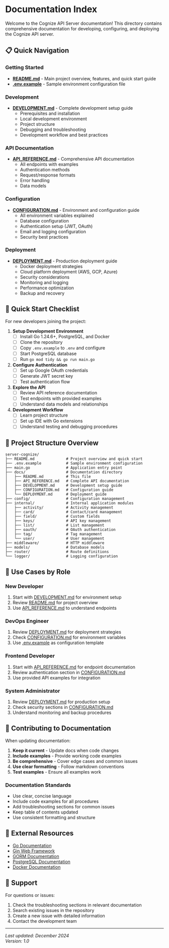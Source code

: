 # Documentation Index

Welcome to the Cognize API Server documentation! This directory contains comprehensive documentation for developing, configuring, and deploying the Cognize API server.

## 📋 Quick Navigation

### Getting Started
- **[README.md](../README.md)** - Main project overview, features, and quick start guide
- **[.env.example](../.env.example)** - Sample environment configuration file

### Development
- **[DEVELOPMENT.md](./DEVELOPMENT.md)** - Complete development setup guide
  - Prerequisites and installation
  - Local development environment
  - Project structure
  - Debugging and troubleshooting
  - Development workflow and best practices

### API Documentation  
- **[API_REFERENCE.md](./API_REFERENCE.md)** - Comprehensive API documentation
  - All endpoints with examples
  - Authentication methods
  - Request/response formats
  - Error handling
  - Data models

### Configuration
- **[CONFIGURATION.md](./CONFIGURATION.md)** - Environment and configuration guide
  - All environment variables explained
  - Database configuration
  - Authentication setup (JWT, OAuth)
  - Email and logging configuration
  - Security best practices

### Deployment
- **[DEPLOYMENT.md](./DEPLOYMENT.md)** - Production deployment guide
  - Docker deployment strategies
  - Cloud platform deployment (AWS, GCP, Azure)
  - Security considerations
  - Monitoring and logging
  - Performance optimization
  - Backup and recovery

## 🚀 Quick Start Checklist

For new developers joining the project:

1. **Setup Development Environment**
   - [ ] Install Go 1.24.6+, PostgreSQL, and Docker
   - [ ] Clone the repository
   - [ ] Copy `.env.example` to `.env` and configure
   - [ ] Start PostgreSQL database
   - [ ] Run `go mod tidy && go run main.go`

2. **Configure Authentication**
   - [ ] Set up Google OAuth credentials
   - [ ] Generate JWT secret key
   - [ ] Test authentication flow

3. **Explore the API**
   - [ ] Review API reference documentation
   - [ ] Test endpoints with provided examples
   - [ ] Understand data models and relationships

4. **Development Workflow**
   - [ ] Learn project structure
   - [ ] Set up IDE with Go extensions
   - [ ] Understand testing and debugging procedures

## 📁 Project Structure Overview

```
server-cognize/
├── README.md              # Project overview and quick start
├── .env.example           # Sample environment configuration
├── main.go                # Application entry point
├── docs/                  # Documentation directory
│   ├── README.md          # This file
│   ├── API_REFERENCE.md   # Complete API documentation
│   ├── DEVELOPMENT.md     # Development setup guide
│   ├── CONFIGURATION.md   # Configuration guide
│   └── DEPLOYMENT.md      # Deployment guide
├── config/                # Configuration management
├── internal/              # Internal application modules
│   ├── activity/          # Activity management
│   ├── card/              # Contact/card management
│   ├── field/             # Custom fields
│   ├── keys/              # API key management
│   ├── list/              # List management
│   ├── oauth/             # OAuth authentication
│   ├── tag/               # Tag management
│   └── user/              # User management
├── middleware/            # HTTP middleware
├── models/                # Database models
├── router/                # Route definitions
└── logger/                # Logging configuration
```

## 🎯 Use Cases by Role

### **New Developer**
1. Start with [DEVELOPMENT.md](./DEVELOPMENT.md) for environment setup
2. Review [README.md](../README.md) for project overview
3. Use [API_REFERENCE.md](./API_REFERENCE.md) to understand endpoints

### **DevOps Engineer**
1. Review [DEPLOYMENT.md](./DEPLOYMENT.md) for deployment strategies
2. Check [CONFIGURATION.md](./CONFIGURATION.md) for environment variables
3. Use [.env.example](../.env.example) as configuration template

### **Frontend Developer**
1. Start with [API_REFERENCE.md](./API_REFERENCE.md) for endpoint documentation
2. Review authentication section in [CONFIGURATION.md](./CONFIGURATION.md)
3. Use provided API examples for integration

### **System Administrator**
1. Review [DEPLOYMENT.md](./DEPLOYMENT.md) for production setup
2. Check security sections in [CONFIGURATION.md](./CONFIGURATION.md)
3. Understand monitoring and backup procedures

## 📝 Contributing to Documentation

When updating documentation:

1. **Keep it current** - Update docs when code changes
2. **Include examples** - Provide working code examples
3. **Be comprehensive** - Cover edge cases and common issues
4. **Use clear formatting** - Follow markdown conventions
5. **Test examples** - Ensure all examples work

### Documentation Standards

- Use clear, concise language
- Include code examples for all procedures
- Add troubleshooting sections for common issues
- Keep table of contents updated
- Use consistent formatting and structure

## 🔗 External Resources

- [Go Documentation](https://golang.org/doc/)
- [Gin Web Framework](https://gin-gonic.com/docs/)
- [GORM Documentation](https://gorm.io/docs/)
- [PostgreSQL Documentation](https://www.postgresql.org/docs/)
- [Docker Documentation](https://docs.docker.com/)

## 📧 Support

For questions or issues:

1. Check the troubleshooting sections in relevant documentation
2. Search existing issues in the repository
3. Create a new issue with detailed information
4. Contact the development team

---

*Last updated: December 2024*  
*Version: 1.0*